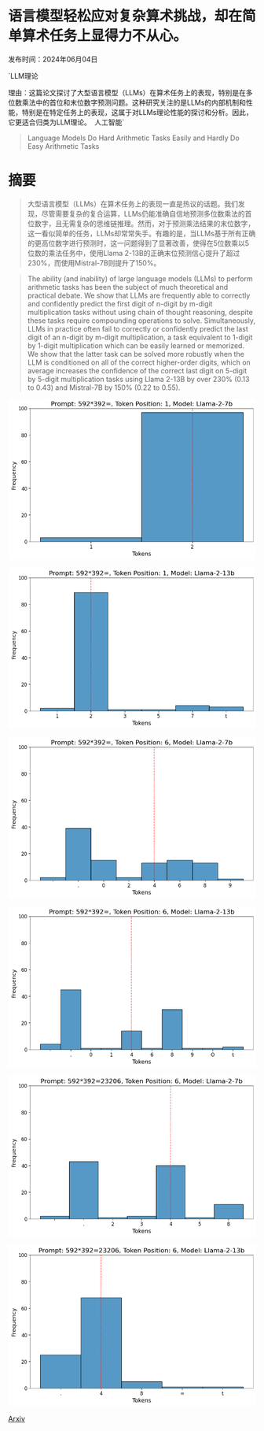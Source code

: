# 语言模型轻松应对复杂算术挑战，却在简单算术任务上显得力不从心。

发布时间：2024年06月04日

`LLM理论

理由：这篇论文探讨了大型语言模型（LLMs）在算术任务上的表现，特别是在多位数乘法中的首位和末位数字预测问题。这种研究关注的是LLMs的内部机制和性能，特别是在特定任务上的表现，这属于对LLMs理论性能的探讨和分析。因此，它更适合归类为LLM理论。` `人工智能`

> Language Models Do Hard Arithmetic Tasks Easily and Hardly Do Easy Arithmetic Tasks

# 摘要

> 大型语言模型（LLMs）在算术任务上的表现一直是热议的话题。我们发现，尽管需要复杂的复合运算，LLMs仍能准确自信地预测多位数乘法的首位数字，且无需复杂的思维链推理。然而，对于预测乘法结果的末位数字，这一看似简单的任务，LLMs却常常失手。有趣的是，当LLMs基于所有正确的更高位数字进行预测时，这一问题得到了显著改善，使得在5位数乘以5位数的乘法任务中，使用Llama 2-13B的正确末位预测信心提升了超过230%，而使用Mistral-7B则提升了150%。

> The ability (and inability) of large language models (LLMs) to perform arithmetic tasks has been the subject of much theoretical and practical debate. We show that LLMs are frequently able to correctly and confidently predict the first digit of n-digit by m-digit multiplication tasks without using chain of thought reasoning, despite these tasks require compounding operations to solve. Simultaneously, LLMs in practice often fail to correctly or confidently predict the last digit of an n-digit by m-digit multiplication, a task equivalent to 1-digit by 1-digit multiplication which can be easily learned or memorized. We show that the latter task can be solved more robustly when the LLM is conditioned on all of the correct higher-order digits, which on average increases the confidence of the correct last digit on 5-digit by 5-digit multiplication tasks using Llama 2-13B by over 230% (0.13 to 0.43) and Mistral-7B by 150% (0.22 to 0.55).

![语言模型轻松应对复杂算术挑战，却在简单算术任务上显得力不从心。](../../../paper_images/2406.02356/Llama-2-7b-hf_592392_token_dist_position_1.png)

![语言模型轻松应对复杂算术挑战，却在简单算术任务上显得力不从心。](../../../paper_images/2406.02356/Llama-2-13b-hf_592392_token_dist_position_1.png)

![语言模型轻松应对复杂算术挑战，却在简单算术任务上显得力不从心。](../../../paper_images/2406.02356/Llama-2-7b-hf_592392_token_dist_position_6.png)

![语言模型轻松应对复杂算术挑战，却在简单算术任务上显得力不从心。](../../../paper_images/2406.02356/Llama-2-13b-hf_592392_token_dist_position_6.png)

![语言模型轻松应对复杂算术挑战，却在简单算术任务上显得力不从心。](../../../paper_images/2406.02356/Llama-2-7b-hf_59239223206_token_dist_position_6.png)

![语言模型轻松应对复杂算术挑战，却在简单算术任务上显得力不从心。](../../../paper_images/2406.02356/Llama-2-13b-hf_59239223206_token_dist_position_6.png)

[Arxiv](https://arxiv.org/abs/2406.02356)